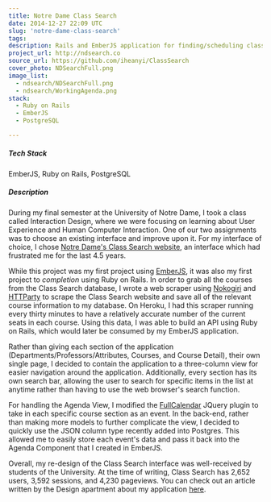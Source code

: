 ```yaml
---
title: Notre Dame Class Search
date: 2014-12-27 22:09 UTC
slug: 'notre-dame-class-search'
tags:
description: Rails and EmberJS application for finding/scheduling classes at Notre Dame!
project_url: http://ndsearch.co
source_url: https://github.com/iheanyi/ClassSearch
cover_photo: NDSearchFull.png
image_list:
  - ndsearch/NDSearchFull.png
  - ndsearch/WorkingAgenda.png
stack:
  - Ruby on Rails
  - EmberJS
  - PostgreSQL

---
```



##### Tech Stack
EmberJS, Ruby on Rails, PostgreSQL


##### Description

During my final semester at the University of Notre Dame, I took a class called Interaction Design, where we were focusing on learning about User Experience and Human Computer Interaction. One of our two assignments was to choose an existing interface and improve upon it. For my interface of choice, I chose [Notre Dame's Class Search website](http://class-search.nd.edu), an interface which had frustrated me for the last 4.5 years.

While this project was my first project using [EmberJS](http://emberjs.com), it was also my first project to *completion* using Ruby on Rails. In order to grab all the courses from the Class Search database, I wrote a web scraper using [Nokogiri](http://nokogiri.org) and [HTTParty](https://github.com/jnunemaker/httparty) to scrape the Class Search website and save all of the relevant course information to my database. On Heroku, I had this scraper running every thirty minutes to have a relatively accurate number of the current seats in each course. Using this data, I was able to build an API using Ruby on Rails, which would later be consumed by my EmberJS application.

Rather than giving each section of the application (Departments/Professors/Attributes, Courses, and Course Detail), their own single page, I decided to contain the application to a three-column view for easier navigation around the application. Additionally, every section has its own search bar, allowing the user to search for specific items in the list at anytime rather than having to use the web browser's search function.

For handling the Agenda View, I modified the [FullCalendar](http://fullcalendar.io/) JQuery plugin to take in each specific course section as an event. In the back-end, rather than making more models to further complicate the view, I decided to quickly use the JSON column type recently added into Postgres. This allowed me to easily store each event's data and pass it back into the Agenda Component that I created in EmberJS.

Overall, my re-design of the Class Search interface was well-received by students of the University. At the time of writing, Class Search has 2,652 users, 3,592 sessions, and 4,230 pageviews. You can check out an article written by the Design apartment about my application [here](http://artdept.nd.edu/news-and-events/news/53707-iheanyi-ekechukwu-creates-nd-class-search/).